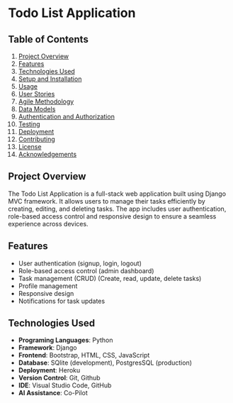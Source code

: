 # Todo List Application

## Table of Contents
1. [Project Overview](#project-overview)
2. [Features](#features)
3. [Technologies Used](#technologies-used)
4. [Setup and Installation](#setup-and-installation)
5. [Usage](#usage)
6. [User Stories](#user-stories)
7. [Agile Methodology](#agile-methodology)
8. [Data Models](#data-models)
9. [Authentication and Authorization](#authentication-and-authorization)
10. [Testing](#testing)
11. [Deployment](#deployment)
12. [Contributing](#contributing)
13. [License](#license)
14. [Acknowledgements](#acknowledgements)


## Project Overview
The Todo List Application is a full-stack web application built using Django MVC framework. It allows users to manage their tasks efficiently by creating, editing, and deleting tasks.
The app includes user authentication, role-based access control and responsive design to ensure a seamless experience across devices.

## Features
- User authentication (signup, login, logout)
- Role-based access control (admin dashboard)
- Task management (CRUD) (Create, read, update, delete tasks)
- Profile management
- Responsive design
- Notifications for task updates

## Technologies Used
- **Programing Languages**: Python
- **Framework**: Django
- **Frontend**: Bootstrap, HTML, CSS, JavaScript
- **Database**: SQlite (development), PostgresSQL (production)
- **Deployment**: Heroku
- **Version Control**: Git, Github
- **IDE**: Visual Studio Code, GitHub
- **AI Assistance**: Co-Pilot